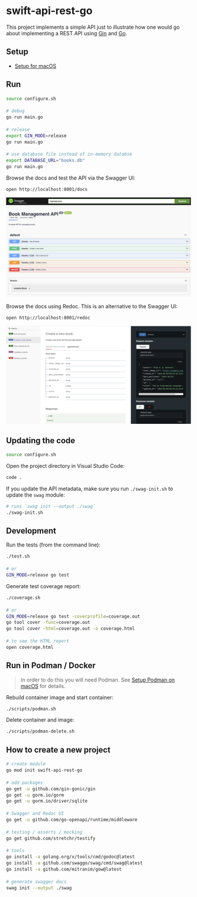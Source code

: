 # swift-api-rest-go

This project implements a simple API just to illustrate how one would go about implementing a REST API using [Gin](https://gin-gonic.com) and [Go](https://go.dev). 

## Setup

* [Setup for macOS](./docs/setup-macos.md)

## Run

```bash
source configure.sh

# debug
go run main.go

# release
export GIN_MODE=release
go run main.go

# use database file instead of in-memory databse
export DATABASE_URL="books.db" 
go run main.go
```

Browse the docs and test the API via the Swagger UI:

```bash
open http://localhost:8001/docs
```

![swagger-ui](./docs/swagger-ui.png)

Browse the docs using Redoc. This is an alternative to the Swagger UI:

```bash
open http://localhost:8001/redoc
```

![redoc-ui](./docs/redoc-ui.png)

## Updating the code

```bash
source configure.sh
```

Open the project directory in Visual Studio Code:

```bash
code .
```

If you update the API metadata, make sure you run `./swag-init.sh`  to update the `swag` module:

```bash
# runs `swag init --output ./swag` 
./swag-init.sh
```

## Development

Run the tests (from the command line):

```sh
./test.sh

# or
GIN_MODE=release go test
```

Generate test coverage report:

```bash
./coverage.sh

# or
GIN_MODE=release go test -coverprofile=coverage.out
go tool cover -func=coverage.out
go tool cover -html=coverage.out -o coverage.html

# to see the HTML report
open coverage.html
```

## Run in Podman / Docker 

> In order to do this you will need Podman. See [Setup Podman on macOS](./docs/setup-podman-macos.md) for details.

Rebuild container image and start container:

```bash
./scripts/podman.sh
```

Delete container and image:

```bash
./scripts/podman-delete.sh
```

## How to create a new project

```bash
# create module
go mod init swift-api-rest-go

# add packages
go get -u github.com/gin-gonic/gin
go get -u gorm.io/gorm
go get -u gorm.io/driver/sqlite

# Swagger and Redoc UI 
go get -u github.com/go-openapi/runtime/middleware

# testing / asserts / mocking
go get github.com/stretchr/testify

# tools
go install -a golang.org/x/tools/cmd/godoc@latest 
go install -a github.com/swaggo/swag/cmd/swag@latest 
go install -a github.com/mitranim/gow@latest 

# generate swagger docs
swag init --output ./swag
```

